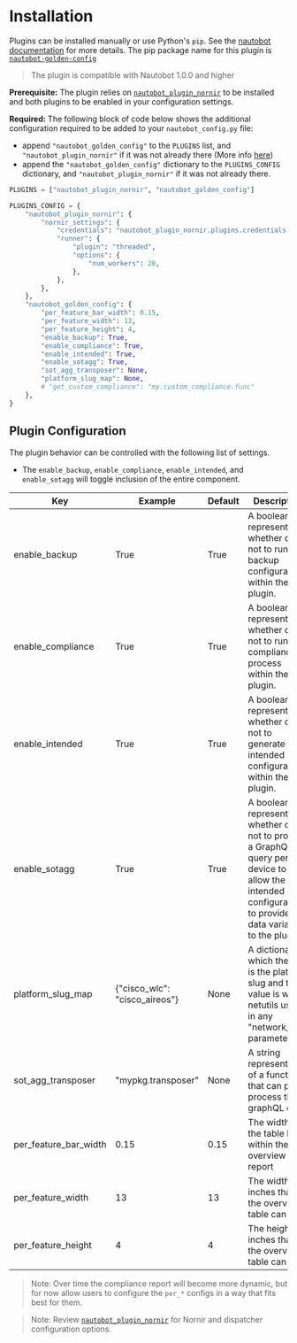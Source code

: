 # Installation

Plugins can be installed manually or use Python's `pip`. See the [nautobot documentation](https://nautobot.readthedocs.io/en/latest/plugins/#install-the-package) for more details. The pip package name for this plugin is [`nautobot-golden-config`](https://pypi.org/project/nautobot-golden-config/)

> The plugin is compatible with Nautobot 1.0.0 and higher

**Prerequisite:** The plugin relies on [`nautobot_plugin_nornir`](https://pypi.org/project/nautobot-plugin-nornir/) to be installed and both plugins to be enabled in your configuration settings.

**Required:** The following block of code below shows the additional configuration required to be added to your `nautobot_config.py` file:
- append `"nautobot_golden_config"` to the `PLUGINS` list, and `"nautobot_plugin_nornir"` if it was not already there (More info [here](https://github.com/nautobot/nautobot-plugin-nornir))
- append the `"nautobot_golden_config"` dictionary to the `PLUGINS_CONFIG` dictionary, and `"nautobot_plugin_nornir"` if it was not already there.

```python
PLUGINS = ["nautobot_plugin_nornir", "nautobot_golden_config"]

PLUGINS_CONFIG = {
    "nautobot_plugin_nornir": {
        "nornir_settings": {
            "credentials": "nautobot_plugin_nornir.plugins.credentials.env_vars.CredentialsEnvVars",
            "runner": {
                "plugin": "threaded",
                "options": {
                    "num_workers": 20,
                },
            },
        },
    },
    "nautobot_golden_config": {
        "per_feature_bar_width": 0.15,
        "per_feature_width": 13,
        "per_feature_height": 4,
        "enable_backup": True,
        "enable_compliance": True,
        "enable_intended": True,
        "enable_sotagg": True,
        "sot_agg_transposer": None,
        "platform_slug_map": None,
        # "get_custom_compliance": "my.custom_compliance.func"
    },
}

```

## Plugin Configuration

The plugin behavior can be controlled with the following list of settings. 

* The `enable_backup`, `enable_compliance`, `enable_intended`, and `enable_sotagg` will toggle inclusion of the entire component.


| Key     | Example | Default | Description                          |
| ------- | ------ | -------- | ------------------------------------- |
| enable_backup | True | True | A boolean to represent whether or not to run backup configurations within the plugin. |
| enable_compliance | True | True | A boolean to represent whether or not to run the compliance process within the plugin. |
| enable_intended | True | True | A boolean to represent whether or not to generate intended configurations within the plugin. |
| enable_sotagg | True | True | A boolean to represent whether or not to provide a GraphQL query per device to allow the intended configuration to provide data variables to the plugin. |
| platform_slug_map | {"cisco_wlc": "cisco_aireos"} | None | A dictionary in which the key is the platform slug and the value is what netutils uses in any "network_os" parameter. |
| sot_agg_transposer | "mypkg.transposer" | None | A string representation of a function that can post-process the graphQL data. |
| per_feature_bar_width | 0.15 | 0.15 | The width of the table bar within the overview report |
| per_feature_width | 13 | 13 | The width in inches that the overview table can be. |
| per_feature_height | 4 | 4 | The height in inches that the overview table can be. |

> Note: Over time the compliance report will become more dynamic, but for now allow users to configure the `per_*` configs in a way that fits best for them.

> Note: Review [`nautobot_plugin_nornir`](https://pypi.org/project/nautobot-plugin-nornir/) for Nornir and dispatcher configuration options. 

